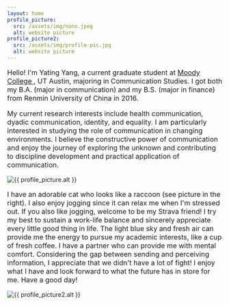 ```yaml
---
layout: home
profile_picture:
  src: /assets/img/nono.jpeg
  alt: website picture
profile_picture2:
  src: /assets/img/profile-pic.jpg
  alt: website picture
---
```


<p style="font-size: 16px">
Hello! I'm Yating Yang, a current graduate student at <a href="https://moody.utexas.edu">Moody College </a>, UT Austin, majoring in Communication Studies. I got both my B.A. (major in communication) and my B.S. (major in finance) from Renmin University of China in 2016.
</p>


<p style="font-size: 16px">
My current research interests include health communication, dyadic communication, identity, and equality. I am particularly interested in studying the role of communication in changing environments. I believe the constructive power of communication and enjoy the journey of exploring the unknown and contributing to discipline development and practical application of communication.
</p>

<img
            src="{{ profile_picture.src | absolute_url }}"
            alt="{{ profile_picture.alt }}"
            class="profile-pic"
          />

<p style="font-size: 16px">
I have an adorable cat who looks like a raccoon (see picture in the right). I also enjoy jogging since it can relax me when I'm stressed out. If you also like jogging, welcome to be my Strava friend! I try my best to sustain a work-life balance and sincerely appreciate every little good thing in life. The light blue sky and fresh air can provide me the energy to pursue my academic interests, like a cup of fresh coffee. I have a partner who can provide me with mental comfort. Considering the gap between sending and perceiving information, I appreciate that we didn't have a lot of fight! I enjoy what I have and look forward to what the future has in store for me. Have a good day!
</p>

<img
            src="{{ profile_picture2.src | absolute_url }}"
            alt="{{ profile_picture2.alt }}"
            class="profile-pic2"
          />